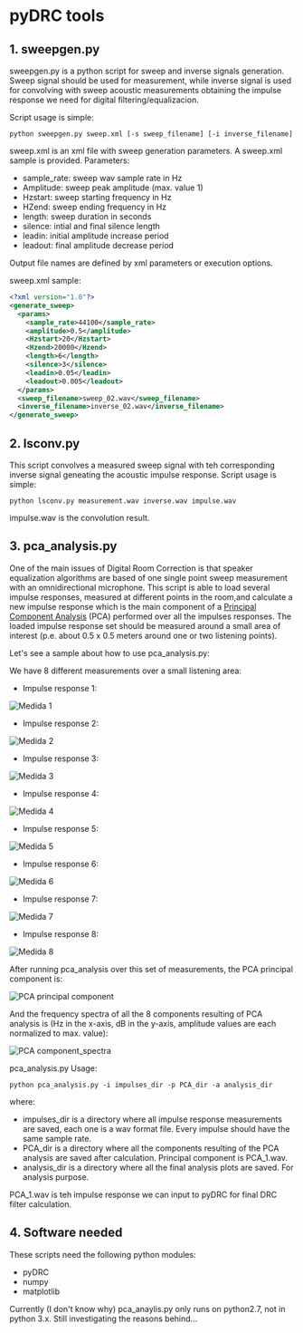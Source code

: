  # pyDRC tools
 
 ## 1. sweepgen.py
 
 sweepgen.py is a python script for sweep and inverse signals generation. Sweep signal should be used for measurement, while inverse signal is used for convolving with sweep acoustic measurements obtaining the impulse response we need for digital filtering/equalizacion.
 
 Script usage is simple:
 
 `python sweepgen.py sweep.xml [-s sweep_filename] [-i inverse_filename]`

sweep.xml is an xml file with sweep generation parameters. A sweep.xml sample is provided. Parameters:

- sample_rate: sweep wav sample rate in Hz
- Amplitude: sweep peak amplitude (max. value 1)
- Hzstart: sweep starting frequency in Hz
- HZend: sweep ending frequency in Hz
- length: sweep duration in seconds
- silence: intial and final silence length
- leadin: initial amplitude increase period
- leadout: final amplitude decrease period 

Output file names are defined by xml parameters or execution options.

sweep.xml sample:

```xml
<?xml version="1.0"?>
<generate_sweep>
  <params>
    <sample_rate>44100</sample_rate>
    <amplitude>0.5</amplitude>
    <Hzstart>20</Hzstart>
    <Hzend>20000</Hzend>
    <length>6</length>
    <silence>3</silence>
    <leadin>0.05</leadin>
    <leadout>0.005</leadout>
  </params>
  <sweep_filename>sweep_02.wav</sweep_filename>
  <inverse_filename>inverse_02.wav</inverse_filename>
</generate_sweep>
```

## 2. lsconv.py

This script convolves a measured sweep signal with teh corresponding inverse signal geneating the acoustic impulse response. Script usage is simple:

`python lsconv.py measurement.wav inverse.wav impulse.wav`

impulse.wav is the convolution result.

## 3. pca_analysis.py

One of the main issues of Digital Room Correction is that speaker equalization algorithms are based of one single point sweep measurement with an omnidirectional microphone. This script is able to load several impulse responses, measured at different points in the room,and calculate a new impulse response which is the main component of a [Principal Component Analysis](https://en.wikipedia.org/wiki/Principal_component_analysis) (PCA) performed over all the impulses responses. The loaded impulse response set should be measured around a small area of interest (p.e. about 0.5 x 0.5 meters around one or two listening points). 

Let's see a sample about how to use pca_analysis.py:

We have 8 different measurements over a small listening area:

- Impulse response 1:

![Medida 1](sample_plots/impulse_spectrum_impulse_sweep_left_01.wav.png)

- Impulse response 2:

![Medida 2](sample_plots/impulse_spectrum_impulse_sweep_left_02.wav.png)

- Impulse response 3:

![Medida 3](sample_plots/impulse_spectrum_impulse_sweep_left_03.wav.png)

- Impulse response 4:

![Medida 4](sample_plots/impulse_spectrum_impulse_sweep_left_04.wav.png)

- Impulse response 5:

![Medida 5](sample_plots/impulse_spectrum_impulse_sweep_left_05.wav.png)

- Impulse response 6:

![Medida 6](sample_plots/impulse_spectrum_impulse_sweep_left_06.wav.png)

- Impulse response 7:

![Medida 7](sample_plots/impulse_spectrum_impulse_sweep_left_07.wav.png)

- Impulse response 8:

![Medida 8](sample_plots/impulse_spectrum_impulse_sweep_left_08.wav.png)

After running pca_analysis over this set of measurements, the PCA principal component is:

![PCA principal component](sample_plots/Spectrum_PCA_principal.png)

And the frequency spectra of all the 8 components resulting of PCA analysis is (Hz in the x-axis, dB in the y-axis, amplitude values are each normalized to max. value):

![PCA component_spectra](sample_plots/spectrum_PCA.png)

pca_analysis.py Usage:

`python pca_analysis.py -i impulses_dir -p PCA_dir -a analysis_dir`

where:
- impulses_dir is a directory where all impulse response measurements are saved, each one is a wav format file. Every impulse should have the same sample rate.
- PCA_dir is a directory where all the components resulting of the PCA analysis are saved after calculation. Principal component is PCA_1.wav.
- analysis_dir is a directory where all the final analysis plots are saved. For analysis purpose.

PCA_1.wav is teh impulse response we can input to pyDRC for final DRC filter calculation.

## 4. Software needed

These scripts need the following python modules:

- pyDRC 
- numpy
- matplotlib

Currently (I don't know why) pca_anaylis.py only runs on python2.7, not in python 3.x. Still investigating the reasons behind...


